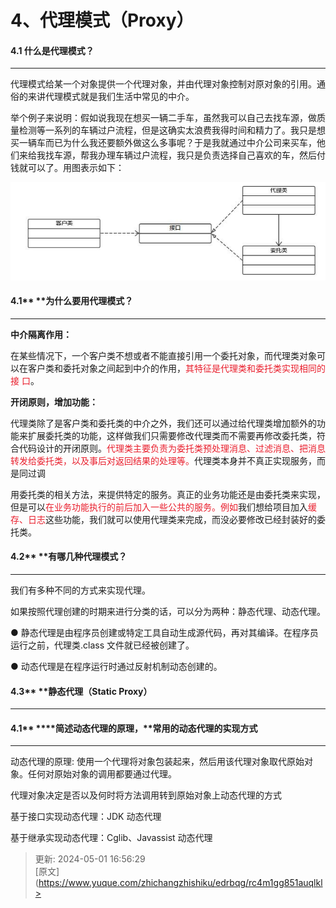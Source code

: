 # 4、代理模式（Proxy）

#### **4.1 什么是代理模式？**
****

代理模式给某一个对象提供一个代理对象，并由代理对象控制对原对象的引用。通俗的来讲代理模式就是我们生活中常见的中介。

举个例子来说明：假如说我现在想买一辆二手车，虽然我可以自己去找车源，做质量检测等一系列的车辆过户流程，但是这确实太浪费我得时间和精力了。我只是想买一辆车而已为什么我还要额外做这么多事呢？于是我就通过中介公司来买车，他们来给我找车源，帮我办理车辆过户流程，我只是负责选择自己喜欢的车，然后付钱就可以了。用图表示如下：

![1714553698282-b22bc02b-7370-4f94-8b32-f446221f15ad.png](./img/BUQ0VdL0M331KAIi/1714553698282-b22bc02b-7370-4f94-8b32-f446221f15ad-787410.png)

#### **4.1**** ****为什么要用代理模式？**
****

**中介隔离作用：**

在某些情况下，一个客户类不想或者不能直接引用一个委托对象，而代理类对象可以在客户类和委托对象之间起到中介的作用，<font style="color:rgb(233,30,44);">其特征是代理类和委托类实现相同的接</font><font style="color:rgb(233,30,44);"> </font><font style="color:rgb(233,30,44);">口</font>。

**开闭原则，增加功能：**

代理类除了是客户类和委托类的中介之外，我们还可以通过给代理类增加额外的功能来扩展委托类的功能，这样做我们只需要修改代理类而不需要再修改委托类，符合代码设计的开闭原则。<font style="color:rgb(233,30,44);">代理类主要负责为委托类预处理消息、过滤消息、把消息转发给委托类，以及事后对返回结果的处理等。</font>代理类本身并不真正实现服务，而是同过调



用委托类的相关方法，来提供特定的服务。真正的业务功能还是由委托类来实现，但是可以<font style="color:rgb(233,30,44);">在业务功能执行的前后加入一些公共的服务。例如</font>我们想给项目加入<font style="color:rgb(233,30,44);">缓存、日志</font>这些功能，我们就可以使用代理类来完成，而没必要修改已经封装好的委托类。

#### **4.2**** ****有哪几种代理模式？**
****

我们有多种不同的方式来实现代理。



如果按照代理创建的时期来进行分类的话，可以分为两种：静态代理、动态代理。



● 静态代理是由程序员创建或特定工具自动生成源代码，再对其编译。在程序员运行之前，代理类.class 文件就已经被创建了。

● 动态代理是在程序运行时通过反射机制动态创建的。

#### **4.3**** ****静态代理（****Static**** ****Proxy****）**
****



#### **4.1**** ****简述动态代理的原理，****常用的动态代理的实现方式**
****

动态代理的原理: 使用一个代理将对象包装起来，然后用该代理对象取代原始对象。任何对原始对象的调用都要通过代理。

代理对象决定是否以及何时将方法调用转到原始对象上动态代理的方式

基于接口实现动态代理：JDK 动态代理



基于继承实现动态代理：Cglib、Javassist 动态代理





> 更新: 2024-05-01 16:56:29  
> [原文](https://www.yuque.com/zhichangzhishiku/edrbqg/rc4m1gg851auqlkl>
